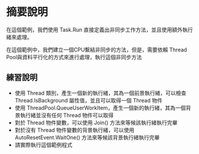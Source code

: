 # 摘要說明

在這個範例，我們使用 Task.Run 直接定義出非同步工作方法，並且使用額外執行緒來處理。 

在這個範例中，我們建立一個CPU繫結非同步的方法，但是，需要依賴 Thread Pool與資料平行化的方式來進行處理，執行這個非同步方法

## 練習說明

* 使用 Thread 類別，產生一個新的執行緒，其為一個前景執行緒，可以檢查  Thread.IsBackground 屬性值，並且可以取得一個 Thread 物件
* 使用 ThreadPool.QueueUserWorkItem，產生一個新的執行緒，其為一個背景執行緒並沒有任何 Thread 物件可以取得
* 對於 Thread 物件變數，可以使用 Join() 方法來等候該執行緒執行完畢 
* 對於沒有 Thread 物件變數的背景執行緒，可以使用 AutoResetEvent.WaitOne() 方法來等候該背景執行緒執行完畢
* 請實際執行這個範例程式
  